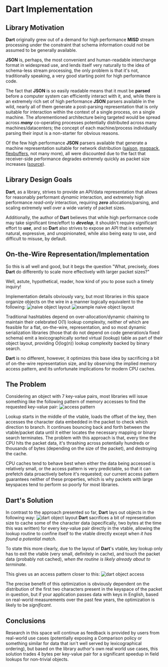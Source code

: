 Dart Implementation
=====================

## Library Motivation
**Dart** originally grew out of a demand for high performance **MISD** stream
processing under the constraint that schema information could not be assumed
to be generally available.

**JSON** is, perhaps, the most convenient and human-readable interchange format
in widespread use, and lends itself very naturally to the idea of schema-less
stream processing, the only problem is that it's not, traditionally speaking,
a very good starting point for high performance code.

The fact that **JSON** is so easily readable means that it must be **parsed**
before a computer system can efficiently interact with it, and, while there is
an extremely rich set of high performance **JSON** parsers available in the wild,
nearly all of them generate a post-parsing representation that is only suitable
for interaction within the context of a single process, on a single machine.
The aforementioned architecture being targeted would be spread across _**many**_
co-operating processes potentially distributed across many machines/datacenters;
the concept of each machine/process individually parsing their input is a
non-starter for obvious reasons.

Of the few high performance **JSON** parsers available that generate a machine
representation suitable for network distribution
([sajson](https://github.com/chadaustin/sajson), [msgpack](https://msgpack.org),
[flexbuffers](https://github.com/google/flatbuffers), not many more), all were
discounted due to the fact that receiver-side performance degrades extremely
quickly as packet size increases ([source](benchmark/dart.png)).

## Library Design Goals
**Dart**, as a library, strives to provide an API/data representation that allows
for reasonably performant _dynamic_ interaction, and extremely high performance
_read-only_ interaction, requiring _**zero**_ allocations/parsing, and scaling
extremely well over a wide variety of packet sizes.

Additionally, the author of **Dart** believes that while high performance code
may take significant time/effort to _**develop**_, it shouldn't require significant
effort to _**use**_, and so **Dart** also strives to expose an API that is
extremely natural, expressive, and unopinionated, while also being easy to use,
and difficult to misuse, by default.

## On-the-Wire Representation/Implementation
So this is all well and good, but it begs the question "What, precisely, does
**Dart** do differently to scale more effectively with larger packet sizes?"

Well, astute, hypothetical, reader, how kind of you to pose such a timely
inquiry!

Implementation details obviously vary, but most libraries in this space organize
objects on the wire in a manner logically equivalent to the following:
![naive object layout](benchmark/simple.png)
![example naive object layout](benchmark/simple_example.png)

Traditional hashtables depend on over-allocation/dynamic chaining to maintain their
celebrated O(1) lookup complexity, neither of which are feasible for a flat, on-the-wire,
representation, and so most dynamic serialization libraries (those that do not depend
on code generation/a fixed schema) emit a lexicographically sorted virtual (lookup)
table as part of their object layout, providing O(log(n)) lookup complexity backed
by binary search.

**Dart** is no different, however, it optimizes this base idea by sacrificing a bit
of on-the-wire representation size, and by observing the implied memory access pattern,
and its unfortunate implications for modern CPU caches.

## The Problem
Considering an object with 7 key-value pairs, most libraries will issue something like
the following pattern of memory accesses to find the requested key-value pair:
![access pattern](benchmark/access.gif)

Lookup starts in the middle of the vtable, loads the offset of the key, then accesses
the character data embedded in the packet to check which direction to branch.
It continues bouncing back and forth between the vtable/packet data until it either
locates the necessary mapping or binary search terminates. The problem with this approach
is that, every time the CPU hits the packet data, it's thrashing across potentially hundreds
or thousands of bytes (depending on the size of the packet), and destroying the cache.

CPU caches tend to behave best when either the data being accessed is relatively small,
or the access pattern is very predictable, so that it can prefetch data proactively before
it's requested; our current access pattern guarantees neither of these properties, which
is why packets with large keyspaces tend to perform so poorly for most libraries.

## Dart's Solution
In contrast to the approach presented so far, **Dart** lays out objects in the following way:
![dart object layout](benchmark/layout.png)
**Dart** sacrifices a bit of representation size to cache some of the character data
(specifically, two bytes at the time this was written) for every key-value pair directly
in the vtable, allowing the lookup routine to confine itself to the vtable directly except
when _it has found a potential match_.

To state this more clearly, due to the layout of **Dart**'s vtable, key lookup only has
to exit the vtable (very small, definitely in cache), and touch the packet data
(probably not cached), _when the routine is likely already about to terminate_.

This gives us an access pattern closer to this:
![dart object access](benchmark/better_access.gif)

The precise benefit of this optimization is obviously dependent on the distribution of the
first two characters present in the keyspace of the packet in question, but if your application
passes data with keys in English, based on real-world measurements over the past few years,
the optimization is likely to be _significant_.

## Conclusions
Research in this space will continue as feedback is provided by users from real-world use cases
(potentially exposing a Comparison policy or something similar for data that isn't well served by
lexicographical ordering), but based on the library author's own real world use cases, this solution
trades 4 bytes per key-value pair for a significant speedup in field lookups for non-trivial objects.
